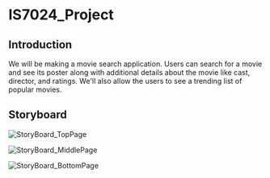 # IS7024_Project
## Introduction
We will be making a movie search application. Users can search for a movie and see its poster along with additional details about the movie like cast, director, and ratings. We'll also allow the users to see a trending list of popular movies.

## Storyboard
![StoryBoard_TopPage](https://user-images.githubusercontent.com/101297146/196309202-df4e5b28-0472-43cf-ab5c-5123df275699.png)

![StoryBoard_MiddlePage](https://user-images.githubusercontent.com/101297146/196309044-de21b5bb-b9de-4bde-b26a-4f7b250df362.png)

![StoryBoard_BottomPage](https://user-images.githubusercontent.com/101297146/196309068-1e3f4b75-d83a-47c0-9f62-c52f3b07c521.png)
